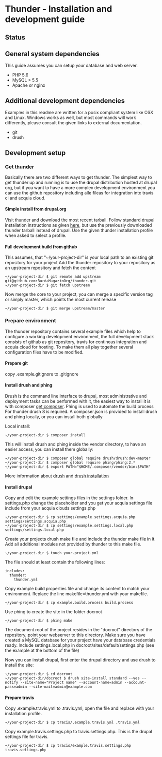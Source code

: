 # Thunder - Installation and development guide

## Status

## General system dependencies
This guide assumes you can setup your database and web server. 

* PHP 5.6
* MySQL > 5.5
* Apache or nginx

## Additional development dependencies
Examples in this readme are written for a posix compliant system like OSX and Linux. Windows works as well, but most 
commands will work differently, please consult the given links to external documentation.

* git
* drush

## Development setup
### Get thunder
Basically there are two different ways to get thunder. The simplest way to get thunder up and running is to use the drupal distribution hosted at drupal org, but if you want to have a more complex development environment you can use the github repository including alle fileas for integration into travis ci and acquia cloud.
#### Simple install from drupal.org
Visit [thunder](https://www.drupal.org/project/thunder) and download the most recent tarball. Follow standard drupal installation instructions as given [here](https://www.drupal.org/documentation/install), but use the previously downloaded thunder tarball instead of drupal. Use the given thunder installation profile when asked to select a profile.

#### Full development build from github
This assumes, that "~/your-project-dir" is your local path to an existing git repository for your project
Add the thunder repository to your repository as an upstream repository and fetch the content

    ~/your-project-dir $ git remote add upstream git@github.com:BurdaMagazinOrg/thunder.git
    ~/your-project-dir $ git fetch upstream
    
Now merge the core to your project, you can merge a specific version tag or simply master, which points the most current release

    ~/your-project-dir $ git merge upstream/master

### Prepare environment
The thunder repository contains several example files which help to configure a working development environment, 
the full development stack consists of github as git repository, travis for continous integration and acquia cloud for hosting.
To make them all play together several configuration files have to be modified.

#### Prepare git
copy .example.gitignore to .gitignore 

#### Install drush and phing
Drush is the command line interface to drupal, most administrative and deployment tasks can be performed with it, 
the easiest way to install it is with composer [get composer](https://getcomposer.org/download/). Phing is used to automate the build process
For thunder drush 8 is required. A composer.json is provided to install drush and phing
locally, or you can install both globally

Local install:

    ~/your-project-dir $ composer install
    
This will install drush and phing inside the vendor directory, to have an easier access, you can install them globally:
 
    ~/your-project-dir $ composer global require drush/drush:dev-master 
    ~/your-project-dir $ composer global require phing/phing:2.*
    ~/your-project-dir $ export PATH="$HOME/.composer/vendor/bin:$PATH"

More information about [drush](http://docs.drush.org/) and [drush installation](http://docs.drush.org/en/master/install/)

#### Install drupal
Copy and edit the example settings files in the settings folder. In settings.php change the placeholder <insert your profile> and <insert your acquia settings file>
you get your acquia settings file include from your acquia clouds settings.php

    ~/your-project-dir $ cp settings/example.settings.acquia.php settings/settings.acquia.php
    ~/your-project-dir $ cp settings/example.settings.local.php settings/settings.local.php

Create your projects drush make file and include the thunder make file in it. Add all additional modules not provided by thunder to this make file.

    ~/your-project-dir $ touch your-project.yml

The file should at least contain the following lines:

    includes:
      thunder:
        thunder.yml
        

Copy example build properties file and change its content to match your environment. Replace the line makefile=thunder.yml with your makefile. 

    ~/your-project-dir $ cp example.build.process build.process

Use phing to create the site in the folder docroot

    ~/your-project-dir $ phing make

The document root of the project resides in the "docroot" directory of the repository, point your webserver to this
directory. Make sure you have created a MySQL database for your project have your database credentials ready.
Include settings.local.php in docroot/sites/default/settings.php (see the example at the bottom of the file)

Now you can install drupal, first enter the drupal directory and use drush to install the site:

    ~/your-project-dir $ cd docroot
    ~/your-project-dir/docroot $ drush site-install standard --yes --notify --site-name="Project name" --account-name=admin --account-pass=admin --site-mail=admin@example.com

#### Prepare travis
Copy .example.travis.yml to .travis.yml, open the file and replace <insert-your-profile> with your installation profile.

    ~/your-project-dir $ cp tracis/.example.travis.yml .travis.yml
 
Copy example.travis.settings.php to travis.settings.php. This is the drupal settings file for travis.

    ~/your-project-dir $ cp tracis/example.travis.settings.php travis.settings.php
